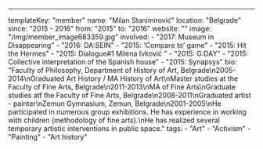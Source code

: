 ---
  templateKey: "member"
  name: "Milan Stanimirović"
  location: "Belgrade"
  since: "2015 - 2016"
  from: "2015"
  to: "2016"
  website: ""
  image: "/img/member_image683359.jpg"
  involved: 
    - "2017: Museum in Disappearing"
    - "2016: DA:SEIN"
    - "2015: ‘Compare to’ game"
    - "2015: Hit the Hermes"
    - "2015: Dialogue#1 Milena Ivković "
    - "2015: G:DAY"
    - "2015: Collective interpretation of the Spanish house"
    - "2015: Synapsys"
  bio: "Faculty of Philosophy, Department of History of Art, Belgrade\n2005-2014\nGraduated Art History / MA History of Art\nMaster studies at the Faculty of Fine Arts, Belgrade\n2011-2013\nMA of Fine Arts\nGraduate studies atf the Faculty of Fine Arts, Belgrade\n2008-2011\nGraduated artist - painter\nZemun Gymnasium, Zemun, Belgrade\n2001-2005\nHe participated in numerous group exhibitions. He has experience in working with children (methodology of fine arts).\nHe has realized several temporary artistic interventions in public space."
  tags: 
    - "Art"
    - "Activism"
    - "Painting"
    - "Art history"
